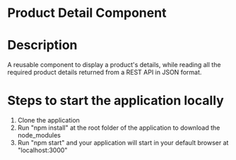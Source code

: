 # Product Detail Component

# Description
A reusable component to display a product's details, while reading all the required product details returned from a REST API in JSON format.

# Steps to start the application locally
1. Clone the application
2. Run "npm install" at the root folder of the application to download the node_modules
3. Run "npm start" and your application will start in your default browser at "localhost:3000"
